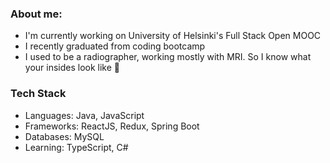 ### About me:

- I'm currently working on University of Helsinki's Full Stack Open MOOC
- I recently graduated from coding bootcamp
- I used to be a radiographer, working mostly with MRI. So I know what your insides look like 🩻

### Tech Stack

- Languages: Java, JavaScript
- Frameworks: ReactJS, Redux, Spring Boot
- Databases: MySQL
- Learning: TypeScript, C#



<!--
**JohannaJyrkinen/JohannaJyrkinen** is a ✨ _special_ ✨ repository because its `README.md` (this file) appears on your GitHub profile.

Here are some ideas to get you started:

- 🔭 I’m currently working on ...
- 🌱 I’m currently learning ...
- 👯 I’m looking to collaborate on ...
- 🤔 I’m looking for help with ...
- 💬 Ask me about ...
- 📫 How to reach me: ...
- 😄 Pronouns: ...
- ⚡ Fun fact: ...
-->
